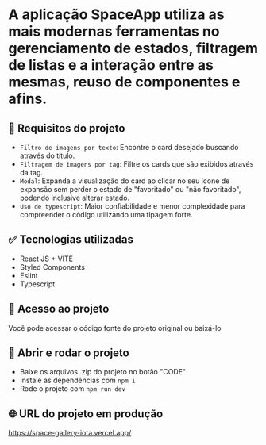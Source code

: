 # A aplicação SpaceApp utiliza as mais modernas ferramentas no gerenciamento de estados, filtragem de listas e a interação entre as mesmas, reuso de componentes e afins. 


## :hammer: Requisitos do projeto

- `Filtro de imagens por texto`: Encontre o card desejado buscando através do título.
- `Filtragem de imagens por tag`: Filtre os cards que são exibidos através da tag.
- `Modal`: Expanda a visualização do card ao clicar no seu ícone de expansão sem perder o estado de "favoritado" ou "não favoritado", podendo inclusive alterar estado.
- `Uso de typescript`: Maior confiabilidade e menor complexidade para compreender o código utilizando uma tipagem forte.

## :white_check_mark: Tecnologias utilizadas

- React JS + VITE
- Styled Components
- Eslint
- Typescript

## :open_file_folder: Acesso ao projeto
Você pode acessar o código fonte do projeto original ou baixá-lo

## :checkered_flag: Abrir e rodar o projeto

- Baixe os arquivos .zip do projeto no botão "CODE"
- Instale as dependências com `npm i`
- Rode o projeto com `npm run dev`

## :globe_with_meridians: URL do projeto em produção
https://space-gallery-iota.vercel.app/

